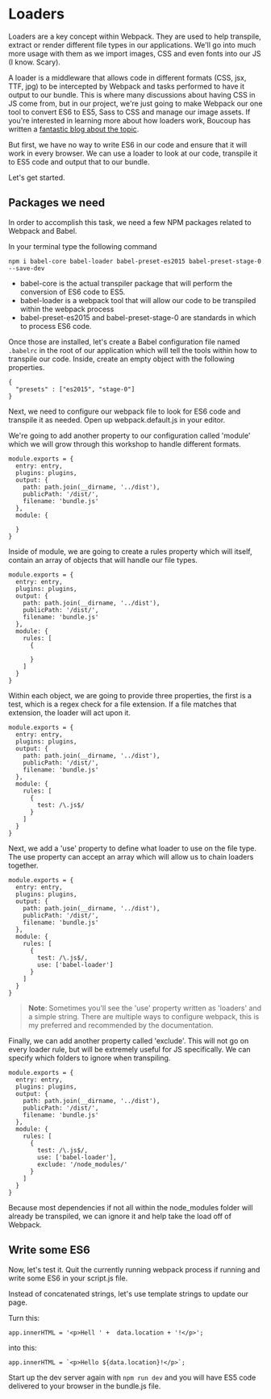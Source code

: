 # Loaders

Loaders are a key concept within Webpack. They are used to help transpile, extract or render different file types in our applications. We'll go into much more usage with them as we import images, CSS and even fonts into our JS (I know. Scary).

A loader is a middleware that allows code in different formats (CSS, jsx, TTF, jpg) to be intercepted by Webpack and tasks performed to have it output to our bundle.
This is where many discussions about having CSS in JS come from, but in our project, we're just going to make Webpack our one tool to convert ES6 to ES5, Sass to CSS and manage our image assets. If you're interested in learning more about how loaders work, Boucoup has written a [fantastic blog about the topic](https://bocoup.com/blog/webpack-a-simple-loader).

But first, we have no way to write ES6 in our code and ensure that it will work in every browser. We can use a loader to look at our code, transpile it to ES5 code and output that to our bundle.

Let's get started.

## Packages we need
In order to accomplish this task, we need a few NPM packages related to Webpack and Babel.

In your terminal type the following command

```
npm i babel-core babel-loader babel-preset-es2015 babel-preset-stage-0 --save-dev
```

* babel-core is the actual transpiler package that will perform the conversion of ES6 code to ES5.
* babel-loader is a webpack tool that will allow our code to be transpiled within the webpack process
* babel-preset-es2015 and babel-preset-stage-0 are standards in which to process ES6 code.

Once those are installed, let's create a Babel configuration file named `.babelrc` in the root of our application which will tell the tools within how to transpile our code. Inside, create an empty object with the following properties.

```
{
  "presets" : ["es2015", "stage-0"]
}
```

Next, we need to configure our webpack file to look for ES6 code and transpile it as needed. Open up webpack.default.js in your editor.

We're going to add another property to our configuration called 'module' which we will grow through this workshop to handle different formats.

```
module.exports = {
  entry: entry,
  plugins: plugins,
  output: {
    path: path.join(__dirname, '../dist'),
    publicPath: '/dist/',
    filename: 'bundle.js'
  },
  module: {

  }
}
```

Inside of module, we are going to create a rules property which will itself, contain an array of objects that will handle our file types.

```
module.exports = {
  entry: entry,
  plugins: plugins,
  output: {
    path: path.join(__dirname, '../dist'),
    publicPath: '/dist/',
    filename: 'bundle.js'
  },
  module: {
    rules: [
      {

      }
    ]
  }
}
```

Within each object, we are going to provide three properties, the first is a test, which is a regex check for a file extension. If a file matches that extension, the loader will act upon it.

```
module.exports = {
  entry: entry,
  plugins: plugins,
  output: {
    path: path.join(__dirname, '../dist'),
    publicPath: '/dist/',
    filename: 'bundle.js'
  },
  module: {
    rules: [
      {
        test: /\.js$/
      }
    ]
  }
}
```

Next, we add a 'use' property to define what loader to use on the file type. The use property can accept an array which will allow us to chain loaders together.

```
module.exports = {
  entry: entry,
  plugins: plugins,
  output: {
    path: path.join(__dirname, '../dist'),
    publicPath: '/dist/',
    filename: 'bundle.js'
  },
  module: {
    rules: [
      {
        test: /\.js$/,
        use: ['babel-loader']
      }
    ]
  }
}
```

> **Note**: Sometimes you'll see the 'use' property written as 'loaders' and a simple string. There are multiple ways to configure webpack, this is my preferred and recommended by the documentation.

Finally, we can add another property called 'exclude'. This will not go on every loader rule, but will be extremely useful for JS specifically. We can specify which folders to ignore when transpiling.

```
module.exports = {
  entry: entry,
  plugins: plugins,
  output: {
    path: path.join(__dirname, '../dist'),
    publicPath: '/dist/',
    filename: 'bundle.js'
  },
  module: {
    rules: [
      {
        test: /\.js$/,
        use: ['babel-loader'],
        exclude: '/node_modules/'
      }
    ]
  }
}
```

Because most dependencies if not all within the node_modules folder will already be transpiled, we can ignore it and help take the load off of Webpack.

## Write some ES6

Now, let's test it. Quit the currently running webpack process if running and write some ES6 in your script.js file.

Instead of concatenated strings, let's use template strings to update our page.

Turn this:
```
app.innerHTML = '<p>Hell ' +  data.location + '!</p>';
```

into this:
```
app.innerHTML = `<p>Hello ${data.location}!</p>`;
```

Start up the dev server again with `npm run dev` and you will have ES5 code delivered to your browser in the bundle.js file.
